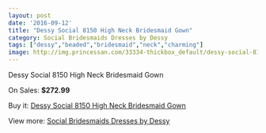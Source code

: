 ```yaml
---
layout: post
date: '2016-09-12'
title: "Dessy Social 8150 High Neck Bridesmaid Gown"
category: Social Bridesmaids Dresses by Dessy
tags: ["dessy","beaded","bridesmaid","neck","charming"]
image: http://img.princessan.com/33334-thickbox_default/dessy-social-8150-high-neck-bridesmaid-gown.jpg
---
```

Dessy Social 8150 High Neck Bridesmaid Gown

On Sales: **$272.99**
<a href="https://www.princessan.com/en/15484-dessy-social-8150-high-neck-bridesmaid-gown.html"><amp-img layout="responsive" width="600" height="600" src="//img.princessan.com/33334-thickbox_default/dessy-social-8150-high-neck-bridesmaid-gown.jpg" alt="Dessy Social 8150 High Neck Bridesmaid Gown 0" /></a>
<a href="https://www.princessan.com/en/15484-dessy-social-8150-high-neck-bridesmaid-gown.html"><amp-img layout="responsive" width="600" height="600" src="//img.princessan.com/33335-thickbox_default/dessy-social-8150-high-neck-bridesmaid-gown.jpg" alt="Dessy Social 8150 High Neck Bridesmaid Gown 1" /></a>

Buy it: [Dessy Social 8150 High Neck Bridesmaid Gown](https://www.princessan.com/en/15484-dessy-social-8150-high-neck-bridesmaid-gown.html "Dessy Social 8150 High Neck Bridesmaid Gown")

View more: [Social Bridesmaids Dresses by Dessy](https://www.princessan.com/en/113- "Social Bridesmaids Dresses by Dessy")